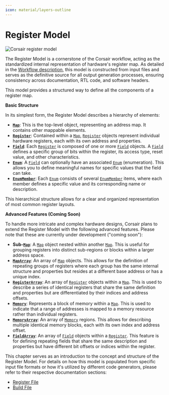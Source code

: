 ```yaml
---
icon: material/layers-outline
---
```


# Register Model

<img src="../../assets/images/flow-register-model.drawio.svg" alt="Corsair register model" class="invert-on-slate">

The Register Model is a cornerstone of the Corsair workflow, acting as the standardized internal representation of hardware's register map. As detailed in the [Workflow description](./workflow.md), this model is constructed from input files and serves as the definitive source for all output generation processes, ensuring consistency across documentation, RTL code, and software headers.

This model provides a structured way to define all the components of a register map.

**Basic Structure**

In its simplest form, the Register Model describes a hierarchy of elements:

*   **[`Map`](../api.md#corsair.Map)**: This is the top-level object, representing an address map. It contains other mappable elements.
*   **[`Register`](../api.md#corsair.Register)**: Contained within a [`Map`](../api.md#corsair.Map), [`Register`](../api.md#corsair.Register) objects represent individual hardware registers, each with its own address and properties.
*   **[`Field`](../api.md#corsair.Field)**: Each [`Register`](../api.md#corsair.Register) is composed of one or more [`Field`](../api.md#corsair.Field) objects. A [`Field`](../api.md#corsair.Field) defines a specific group of bits within the register, its access type, reset value, and other characteristics.
*   **[`Enum`](../api.md#corsair.Enum)**: A [`Field`](../api.md#corsair.Field) can optionally have an associated [`Enum`](../api.md#corsair.Enum) (enumeration). This allows you to define meaningful names for specific values that the field can take.
*   **[`EnumMember`](../api.md#corsair.EnumMember)**: Each [`Enum`](../api.md#corsair.Enum) consists of several [`EnumMember`](../api.md#corsair.EnumMember) items, where each member defines a specific value and its corresponding name or description.

This hierarchical structure allows for a clear and organized representation of most common register layouts.

**Advanced Features (Coming Soon)**

To handle more intricate and complex hardware designs, Corsair plans to extend the Register Model with the following advanced features. Please note that these are currently under development ("coming soon"):

*   **Sub-[`Map`](../api.md#corsair.Map)**: A [`Map`](../api.md#corsair.Map) object nested within another [`Map`](../api.md#corsair.Map). This is useful for grouping registers into distinct sub-regions or blocks within a larger address space.
*   **[`MapArray`](../api.md#corsair.MapArray)**: An array of [`Map`](../api.md#corsair.Map) objects. This allows for the definition of repeating groups of registers where each group has the same internal structure and properties but resides at a different base address or has a unique index.
*   **[`RegisterArray`](../api.md#corsair.RegisterArray)**: An array of [`Register`](../api.md#corsair.Register) objects within a [`Map`](../api.md#corsair.Map). This is used to describe a series of identical registers that share the same definition and properties but are differentiated by their indices and address offsets.
*   **[`Memory`](../api.md#corsair.Memory)**: Represents a block of memory within a [`Map`](../api.md#corsair.Map). This is used to indicate that a range of addresses is mapped to a memory resource rather than individual registers.
*   **[`MemoryArray`](../api.md#corsair.MemoryArray)**: An array of [`Memory`](../api.md#corsair.Memory) regions. This allows for describing multiple identical memory blocks, each with its own index and address offset.
*   **[`FieldArray`](../api.md#corsair.FieldArray)**: An array of [`Field`](../api.md#corsair.Field) objects within a [`Register`](../api.md#corsair.Register). This feature is for defining repeating fields that share the same description and properties but have different bit offsets or indices within the register.

This chapter serves as an introduction to the concept and structure of the Register Model. For details on how this model is populated from specific input file formats or how it's utilized by different code generators, please refer to their respective documentation sections:

*   [Register File](./register-file/index.md)
*   [Build File](./build-file/index.md)
